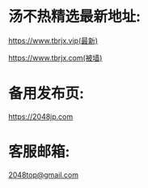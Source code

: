 <h1> 汤不热精选最新地址:</h1>

https://www.tbrjx.vip(最新)

https://www.tbrjx.com(被墙)

<h1>备用发布页:</h1>

https://2048jp.com

<h1>客服邮箱:</h1>

2048top@gmail.com
